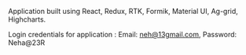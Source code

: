 Application built using React, Redux, RTK, Formik, Material UI, Ag-grid, Highcharts.

Login credentials for application : 
Email: neh@13gmail.com, Password: Neha@23R
